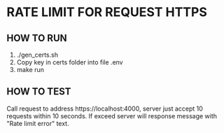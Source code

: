 # RATE LIMIT FOR REQUEST HTTPS

## HOW TO RUN
1. ./gen_certs.sh
2. Copy key in certs folder into file .env
3. make run

## HOW TO TEST
Call request to address https://localhost:4000, server just accept 10 requests within 10 seconds. If exceed server will response message with "Rate limit error" text.
